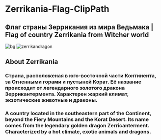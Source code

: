 # Zerrikania-Flag-ClipPath

## Флаг страны Зеррикания из мира Ведьмака | Flag of country Zerrikania from Witcher world

![bg](https://user-images.githubusercontent.com/56477695/165142775-9e67e52a-c420-4993-9d68-1fa4bab308da.jpg)
![zerrikandragon](https://user-images.githubusercontent.com/56477695/154171500-677f074b-4570-4d78-b30f-60a7b6f16d91.svg)

## About Zerrikania

### Страна, расположеная в юго-восточной части Континента, за Огненными горами и пустыней Корат. Её название происходит от легендарного золотого дракона Зеррикантермента. Характерен жаркий климат, экзотические животные и драконы.

### A country located in the southeastern part of the Continent, beyond the Fiery Mountains and the Korat Desert. Its name comes from the legendary golden dragon Zerricanterment. Characterized by a hot climate, exotic animals and dragons.
